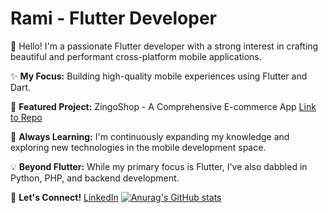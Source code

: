 # Rami - Flutter Developer

👋 Hello! I'm a passionate Flutter developer with a strong interest in crafting beautiful and performant cross-platform mobile applications.

✨ **My Focus:** Building high-quality mobile experiences using Flutter and Dart.

🚀 **Featured Project:** ZingoShop - A Comprehensive E-commerce App [Link to Repo](https://github.com/RotRot-pi/ZingoShop?tab=readme-ov-file)

<!---➡️ **Check out ZingoShop to see my skills in action:**
* User-friendly interface for browsing and purchasing products.
* Efficient order management for delivery personnel.
* Powerful admin dashboard for managing the entire application.--->

🌱 **Always Learning:** I'm continuously expanding my knowledge and exploring new technologies in the mobile development space.

💡 **Beyond Flutter:** While my primary focus is Flutter, I've also dabbled in Python, PHP, and backend development.

🤝 **Let's Connect!** [LinkedIn](https://www.linkedin.com/in/ramins1)
[![Anurag's GitHub stats](https://github-readme-stats.vercel.app/api?username=RotRot-pi)](https://github.com/RotRot-pi/github-readme-stats)

<!--- - 👋 Hi, I’m Ramy
- 👀 I’m interested in Flutter ,Mobile application development & IT in general
- 🌱 I’m currently learning Project management to manage my team project
- ✨ I have used Python for ML ,scrapping with scrappy and Django
- 💫 I have used PHP to build the backend of my ecommerce app
- 💞️ I’m looking to collaborate on Flutter realted projects
- 📫 You can reach me through my [LinkedIn](https://www.linkedin.com/in/ramins1)--->

<!---
RotRot-pi/RotRot-pi is a ✨ special ✨ repository because its `README.md` (this file) appears on your GitHub profile.
You can click the Preview link to take a look at your changes.
--->
